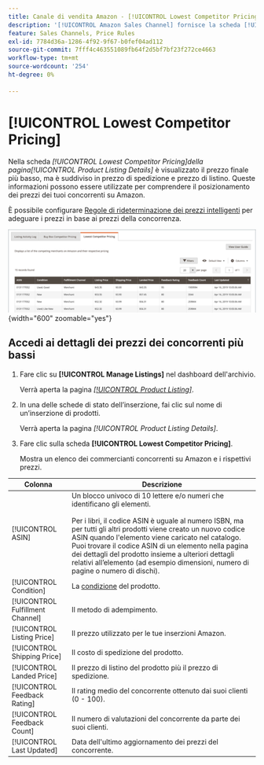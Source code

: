 ```yaml
---
title: Canale di vendita Amazon - [!UICONTROL Lowest Competitor Pricing]
description: '[!UICONTROL Amazon Sales Channel] fornisce la scheda [!UICONTROL Lowest Competitor Pricing] per aiutarti a comprendere il posizionamento dei prezzi dei tuoi concorrenti su Amazon.'
feature: Sales Channels, Price Rules
exl-id: 7784d36a-1286-4f92-9f67-b0fef04ad112
source-git-commit: 7fff4c463551089fb64f2d5bf7bf23f272ce4663
workflow-type: tm+mt
source-wordcount: '254'
ht-degree: 0%

---
```


# [!UICONTROL Lowest Competitor Pricing]

Nella scheda _[!UICONTROL Lowest Competitor Pricing]_della pagina_[!UICONTROL Product Listing Details]_ è visualizzato il prezzo finale più basso, ma è suddiviso in prezzo di spedizione e prezzo di listino. Queste informazioni possono essere utilizzate per comprendere il posizionamento dei prezzi dei tuoi concorrenti su Amazon.

È possibile configurare [Regole di rideterminazione dei prezzi intelligenti](./intelligent-repricing-rules.md) per adeguare i prezzi in base ai prezzi della concorrenza.

![Prezzo concorrente più basso](assets/amazon-listing-details-lowest-comp.png){width="600" zoomable="yes"}

## Accedi ai dettagli dei prezzi dei concorrenti più bassi

1. Fare clic su **[!UICONTROL Manage Listings]** nel dashboard dell&#39;archivio.

   Verrà aperta la pagina [_[!UICONTROL Product Listing]_](./managing-product-listings.md).

1. In una delle schede di stato dell’inserzione, fai clic sul nome di un’inserzione di prodotti.

   Verrà aperta la pagina _[!UICONTROL Product Listing Details]_.

1. Fare clic sulla scheda **[!UICONTROL Lowest Competitor Pricing]**.

   Mostra un elenco dei commercianti concorrenti su Amazon e i rispettivi prezzi.

| Colonna | Descrizione |
|----------------------------------|----------------------------------------------------------------------------------------------------------------------------------------------------------------------------------------------------------------------------------------------------------------------------------------------------------------------------------------------------------------------------------------|
| [!UICONTROL ASIN] | Un blocco univoco di 10 lettere e/o numeri che identificano gli elementi.<br><br>Per i libri, il codice ASIN è uguale al numero ISBN, ma per tutti gli altri prodotti viene creato un nuovo codice ASIN quando l&#39;elemento viene caricato nel catalogo. Puoi trovare il codice ASIN di un elemento nella pagina dei dettagli del prodotto insieme a ulteriori dettagli relativi all’elemento (ad esempio dimensioni, numero di pagine o numero di dischi). |
| [!UICONTROL Condition] | La [condizione](./product-listing-condition.md) del prodotto. |
| [!UICONTROL Fulfillment Channel] | Il metodo di adempimento. |
| [!UICONTROL Listing Price] | Il prezzo utilizzato per le tue inserzioni Amazon. |
| [!UICONTROL Shipping Price] | Il costo di spedizione del prodotto. |
| [!UICONTROL Landed Price] | Il prezzo di listino del prodotto più il prezzo di spedizione. |
| [!UICONTROL Feedback Rating] | Il rating medio del concorrente ottenuto dai suoi clienti (0 - 100). |
| [!UICONTROL Feedback Count] | Il numero di valutazioni del concorrente da parte dei suoi clienti. |
| [!UICONTROL Last Updated] | Data dell&#39;ultimo aggiornamento dei prezzi del concorrente. |

